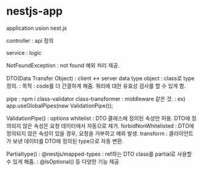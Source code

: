 # nestjs-app

application usion nest.js

controller
: api 정의

service
: logic

NotFoundException
: not found 예외 처리 제공.

DTO(Data Transfer Object)
: client <-> server data type object
: class로 type 정의.
: 목적 : code를 더 간결하게 해줌. 쿼리에 대한 유효성 검사를 할 수 있게 함.

pipe
: npm i class-validator class-transformer
: middleware 같은 것.
: ex) app.useGlobalPipes(new ValidationPipe());

ValidationPipe()
: options
whitelist : DTO 클래스에 정의된 속성만 허용. DTO에 정의되지 않은 속성은 요청 데이터에서 자동으로 제거.
forbidNonWhitelisted : DTO에 정의되지 않은 속성이 있을 경우, 요청을 거부하고 예외 발생.
transform : 클라이언트가 보낸 데이터를 DTO에 정의된 type으로 자동 변환.

Partialtype()
: @nestjs/mapped-types
: ref하는 DTO class를 partial로 사용할 수 있게 해줌.
: @IsOptional() 등 다양한 기능 제공
